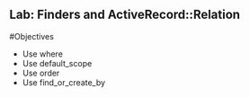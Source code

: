 Lab: Finders and ActiveRecord::Relation
----------------------

#Objectives
* Use where
* Use default_scope
* Use order
* Use find_or_create_by





